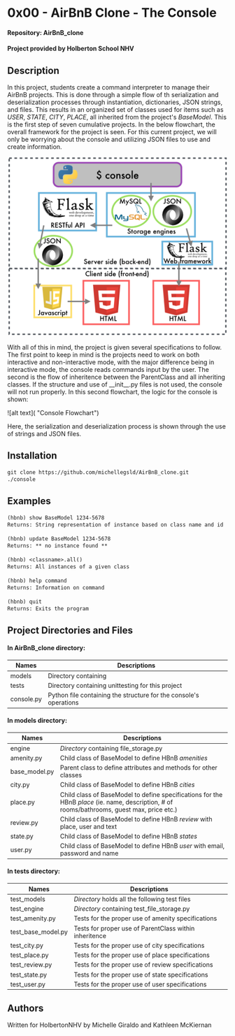 # 0x00 - AirBnB Clone - The Console
#### Repository: AirBnB_clone
#### Project provided by Holberton School NHV

## Description
In this project, students create a command interpreter to manage their AirBnB projects. This is done through a simple flow of th serialization and deserialization processes through instantiation, dictionaries, JSON strings, and files. This results in an organized set of classes used for items such as *USER*, *STATE*, *CITY*, *PLACE*, all inherited from the project's *BaseModel*.
This is the first step of seven cumulative projects. In the below flowchart, the overall framework for the project is seen. For this current project, we will only be worrying about the console and utilizing JSON files to use and create information.

![alt text](https://github.com/michellegsld/AirBnB_clone/blob/master/Screen%20Shot%202020-02-19%20at%204.40.08%20PM.png "AirBnB Flowchart")

With all of this in mind, the project is given several specifications to follow. The first point to keep in mind is the projects need to work on both interactive and non-interactive mode, with the major difference being in interactive mode, the console reads commands input by the user. The second is the flow of inheritence between the ParentClass and all inheriting classes. If the structure and use of \_\_init\_\_.py files is not used, the console will not run properly.
In this second flowchart, the logic for the console is shown:

![alt text]( "Console Flowchart")

Here, the serialization and deserialization process is shown through the use of strings and JSON files.

## Installation
```
git clone https://github.com/michellegsld/AirBnB_clone.git
./console
```

## Examples
```
(hbnb) show BaseModel 1234-5678
Returns: String representation of instance based on class name and id

(hbnb) update BaseModel 1234-5678
Returns: ** no instance found **

(hbnb) <classname>.all()
Returns: All instances of a given class

(hbnb) help command
Returns: Information on command

(hbnb) quit
Returns: Exits the program
```

## Project Directories and Files

#### In **AirBnB_clone** directory:
Names | Descriptions
----- | -------------------
models | Directory containing
tests | Directory containing unittesting for this project
console.py | Python file containing the structure for the console's operations

#### In **models** directory:
Names | Descriptions
----- | -------------------
engine | *Directory* containing file_storage.py
amenity.py | Child class of BaseModel to define HBnB *amenities*
base_model.py | Parent class to define attributes and methods for other classes
city.py |  Child class of BaseModel to define HBnB *cities*
place.py | Child class of BaseModel to define specifications for the HBnB *place* (ie. name, description, # of rooms/bathrooms, guest max, price etc.)
review.py | Child class of BaseModel to define HBnB *review* with place, user and text
state.py | Child class of BaseModel to define HBnB *states*
user.py | Child class of BaseModel to define HBnB *user* with email, password and name

#### In **tests** directory:
Names | Descriptions
----- | -------------------
test_models | *Directory* holds all the following test files
test_engine | *Directory* containing test_file_storage.py
test_amenity.py | Tests for the proper use of amenity specifications
test_base_model.py | Tests for proper use of ParentClass within inheritence
test_city.py | Tests for the proper use of city specifications
test_place.py | Tests for the proper use of place specifications
test_review.py | Tests for the proper use of review specifications
test_state.py | Tests for the proper use of state specifications
test_user.py | Tests for the proper use of user specifications

## Authors
Written for HolbertonNHV by Michelle Giraldo and Kathleen McKiernan
